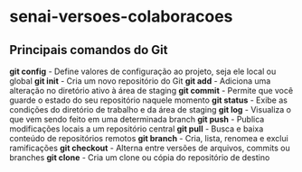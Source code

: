 # senai-versoes-colaboracoes
## Principais comandos do Git
**git config** - Define valores de configuração ao projeto, seja ele local ou global
**git init** - Cria um novo repositório do Git
**git add** - Adiciona uma alteração no diretório ativo à área de staging
**git commit** - Permite que você guarde o estado do seu repositório naquele momento
**git status** - Exibe as condições do diretório de trabalho e da área de staging
**git log** - Visualiza o que vem sendo feito em uma determinada branch
**git push** - Publica modificações locais a um repositório central
**git pull** - Busca e baixa conteúdo de repositórios remotos
**git branch** - Cria, lista, renomea e exclui ramificações
**git checkout** - Alterna entre versões de arquivos, commits ou branches
**git clone** - Cria um clone ou cópia do repositório de destino
